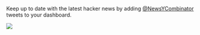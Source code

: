 Keep up to date with the latest hacker news by adding [@NewsYCombinator](https://twitter.com/NewsYCombinator) tweets to your dashboard.

![](https://github.com/GregTrevellick/VsixTwitterWidget/blob/master/Src/@NewsYCombinator/artefacts/Screenshot.png?raw=true)